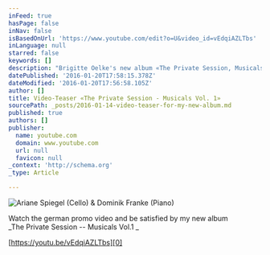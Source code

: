 ```yaml
---
inFeed: true
hasPage: false
inNav: false
isBasedOnUrl: 'https://www.youtube.com/edit?o=U&video_id=vEdqiAZLTbs'
inLanguage: null
starred: false
keywords: []
description: "Brigitte Oelke's new album «The Private Session, Musicals Vol.1»"
datePublished: '2016-01-20T17:58:15.378Z'
dateModified: '2016-01-20T17:56:58.105Z'
author: []
title: Video-Teaser «The Private Session - Musicals Vol. 1»
sourcePath: _posts/2016-01-14-video-teaser-for-my-new-album.md
published: true
authors: []
publisher:
  name: youtube.com
  domain: www.youtube.com
  url: null
  favicon: null
_context: 'http://schema.org'
_type: Article

---
```

![Ariane Spiegel (Cello) & Dominik Franke (Piano)](https://s3-us-west-2.amazonaws.com/the-grid-img/p/27b4ceac3cd5eec7f068421b0ac234c950ad1813.gif)

Watch the german promo video and be satisfied by my new album   
_The Private Session -- Musicals Vol.1 _

[https://youtu.be/vEdqiAZLTbs][0]

[0]: null